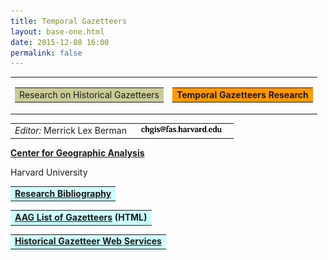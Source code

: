 ```yaml
---
title: Temporal Gazetteers
layout: base-one.html
date: 2015-12-08 16:00
permalink: false
---
```

<div class="chunk">

<table border="0" cellpadding="0" cellspacing="0">
 <tbody>
 <tr><td>
<table  border="0" cellpadding="3">
 <tbody><tr bgcolor="#cccc99">
  <td>Research on Historical Gazetteers
  </td>
 </tr>
</tbody></table></td>
<td>
<table  border="0" cellpadding="3">
 <tbody><tr bgcolor="#ff9900">
    <td><b>Temporal Gazetteers Research</b></td>
 </tr>
</tbody></table>
</td>
 </tr>
</tbody></table>
<p>
<table >
 <tbody>
 <tr>
  <td valign="top">
  <i>Editor:</i>  Merrick Lex Berman  
  </td>
  <td><img src="chgis_poc_sm.jpg">
  </td>
 </tr>
</tbody>
</table>

<p><b><a href="http://www.iq.harvard.edu/people/lex-berman">Center for Geographic Analysis</a></b>  
<p>Harvard University

<p>
<table border="0" cellpadding="3">
 <tbody><tr bgcolor="#ccffff">
  <td><b><a href="gazetteer_bibliog.html" >Research Bibliography</a></b></td>
 </tr>
</tbody></table>
<p>
<table border="0" cellpadding="3">
 <tbody><tr bgcolor="#ccffff">
  <td><b><a href="http://www.aag.org/cs/projects_and_programs/historical_gis_clearinghouse/historical_gazetteers" target="_blank" title="download" >AAG List of Gazetteers</a> (HTML)</b></td>
 </tr>
</tbody></table>
<p>
<table border="0" cellpadding="3">
 <tbody><tr bgcolor="#ccffff">
  <td><b><a href="gazetteer_web_services.html">Historical Gazetteer Web Services</a></b></td> 
 </tr>
</tbody></table>
<p>



</div>
